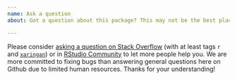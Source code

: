 ```yaml
---
name: Ask a question
about: Got a question about this package? This may not be the best place to ask it.

---
```


Please consider [asking a question on Stack Overflow](https://yihui.name/en/2017/08/so-gh-email/) (with at least tags `r` and [`xaringan`](https://stackoverflow.com/tags/xaringan)) or in [RStudio Community](https://community.rstudio.com) to let more people help you. We are more committed to fixing bugs than answering general questions here on Github due to limited human resources. Thanks for your understanding!
